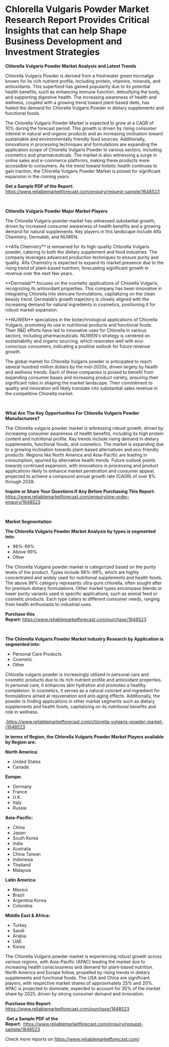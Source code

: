 <p><h1>Chlorella Vulgaris Powder Market Research Report Provides Critical Insights that can help Shape Business Development and Investment Strategies</h1></p><p><strong>Chlorella Vulgaris Powder Market Analysis and Latest Trends</strong></p>
<p><p>Chlorella Vulgaris Powder is derived from a freshwater green microalga known for its rich nutrient profile, including protein, vitamins, minerals, and antioxidants. This superfood has gained popularity due to its potential health benefits, such as enhancing immune function, detoxifying the body, and supporting digestive health. The increasing awareness of health and wellness, coupled with a growing trend toward plant-based diets, has fueled the demand for Chlorella Vulgaris Powder in dietary supplements and functional foods.</p><p>The Chlorella Vulgaris Powder Market is expected to grow at a CAGR of 10% during the forecast period. This growth is driven by rising consumer interest in natural and organic products and an increasing inclination toward sustainable and environmentally friendly food sources. Additionally, innovations in processing techniques and formulations are expanding the application scope of Chlorella Vulgaris Powder in various sectors, including cosmetics and pharmaceuticals. The market is also witnessing a surge in online sales and e-commerce platforms, making these products more accessible to consumers. As the trend toward holistic health continues to gain traction, the Chlorella Vulgaris Powder Market is poised for significant expansion in the coming years.</p></p>
<p><strong>Get a Sample PDF of the Report:&nbsp;</strong> <a href="https://www.reliablemarketforecast.com/enquiry/request-sample/1648523?utm_campaign=2533&utm_medium=2&utm_source=Github&utm_content=ia&utm_term=01042025&utm_id=chlorella-vulgaris-powder">https://www.reliablemarketforecast.com/enquiry/request-sample/1648523</a></p>
<p>&nbsp;</p>
<p><strong>Chlorella Vulgaris Powder Major Market Players</strong></p>
<p><p>The Chlorella Vulgaris powder market has witnessed substantial growth, driven by increased consumer awareness of health benefits and a growing demand for natural supplements. Key players in this landscape include Alfa Chemistry, Dermalab, and NUWEN.</p><p>**Alfa Chemistry** is renowned for its high-quality Chlorella Vulgaris powder, catering to both the dietary supplement and food industries. The company leverages advanced production techniques to ensure purity and quality. Alfa Chemistry is expected to expand its market presence due to the rising trend of plant-based nutrition, forecasting significant growth in revenue over the next few years.</p><p>**Dermalab** focuses on the cosmetic applications of Chlorella Vulgaris, recognizing its antioxidant properties. This company has been innovative in integrating Chlorella into skincare formulations, capitalizing on the clean beauty trend. Dermalab’s growth trajectory is closely aligned with the increasing demand for natural ingredients in cosmetics, positioning it for robust market expansion.</p><p>**NUWEN** specializes in the biotechnological applications of Chlorella Vulgaris, promoting its use in nutritional products and functional foods. Their R&D efforts have led to innovative uses for Chlorella in various sectors, including pharmaceuticals. NUWEN's strategy is centered on sustainability and organic sourcing, which resonates well with eco-conscious consumers, indicating a positive outlook for future revenue growth.</p><p>The global market for Chlorella Vulgaris powder is anticipated to reach several hundred million dollars by the mid-2020s, driven largely by health and wellness trends. Each of these companies is poised to benefit from expanding consumer bases and increasing product variety, ensuring their significant roles in shaping the market landscape. Their commitment to quality and innovation will likely translate into substantial sales revenue in the competitive Chlorella market.</p></p>
<p>&nbsp;</p>
<p><strong>What Are The Key Opportunities For Chlorella Vulgaris Powder Manufacturers?</strong></p>
<p><p>The Chlorella vulgaris powder market is witnessing robust growth, driven by increasing consumer awareness of health benefits, including its high protein content and nutritional profile. Key trends include rising demand in dietary supplements, functional foods, and cosmetics. The market is expanding due to a growing inclination towards plant-based alternatives and eco-friendly products. Regions like North America and Asia-Pacific are leading in consumption, spurred by alternative health trends. Future outlook points towards continued expansion, with innovations in processing and product applications likely to enhance market penetration and consumer appeal, projected to achieve a compound annual growth rate (CAGR) of over 8% through 2028.</p></p>
<p><strong>Inquire or Share Your Questions If Any Before Purchasing This Report:</strong> <a href="https://www.reliablemarketforecast.com/enquiry/pre-order-enquiry/1648523?utm_campaign=2533&utm_medium=2&utm_source=Github&utm_content=ia&utm_term=01042025&utm_id=chlorella-vulgaris-powder">https://www.reliablemarketforecast.com/enquiry/pre-order-enquiry/1648523</a></p>
<p>&nbsp;</p>
<p><strong>Market Segmentation</strong></p>
<p><strong>The Chlorella Vulgaris Powder Market Analysis by types is segmented into:</strong></p>
<p><ul><li>98%-99%</li><li>Above 99%</li><li>Other</li></ul></p>
<p><p>The Chlorella Vulgaris powder market is categorized based on the purity levels of the product. Types include 98%-99%, which are highly concentrated and widely used for nutritional supplements and health foods. The above 99% category represents ultra-pure chlorella, often sought after for premium dietary formulations. Other market types encompass blends or lower purity variants used in specific applications, such as animal feed or cosmetic products. Each type caters to different consumer needs, ranging from health enthusiasts to industrial uses.</p></p>
<p><strong>Purchase this Report:&nbsp;</strong><a href="https://www.reliablemarketforecast.com/purchase/1648523?utm_campaign=2533&utm_medium=2&utm_source=Github&utm_content=ia&utm_term=01042025&utm_id=chlorella-vulgaris-powder">https://www.reliablemarketforecast.com/purchase/1648523</a></p>
<p>&nbsp;</p>
<p><strong>The Chlorella Vulgaris Powder Market Industry Research by Application is segmented into:</strong></p>
<p><ul><li>Personal Care Products</li><li>Cosmetic</li><li>Other</li></ul></p>
<p><p>Chlorella vulgaris powder is increasingly utilized in personal care and cosmetic products due to its rich nutrient profile and antioxidant properties. In personal care, it enhances skin hydration and promotes a healthy complexion. In cosmetics, it serves as a natural colorant and ingredient for formulations aimed at rejuvenation and anti-aging effects. Additionally, the powder is finding applications in other market segments such as dietary supplements and health foods, capitalizing on its nutritional benefits and role in wellness.</p></p>
<p><a href="https://www.reliablemarketforecast.com/chlorella-vulgaris-powder-market-r1648523?utm_campaign=2533&utm_medium=2&utm_source=Github&utm_content=ia&utm_term=01042025&utm_id=chlorella-vulgaris-powder">&nbsp;https://www.reliablemarketforecast.com/chlorella-vulgaris-powder-market-r1648523</a></p>
<p><strong>In terms of Region, the Chlorella Vulgaris Powder Market Players available by Region are:</strong></p>
<p>
    <p> <strong> North America: </strong>
        <ul>
            <li>United States</li>
            <li>Canada</li>
        </ul>
        </p> 
    <p> <strong> Europe: </strong>
        <ul>
            <li>Germany</li>
            <li>France</li>
            <li>U.K.</li>
            <li>Italy</li>
            <li>Russia</li>
        </ul>
        </p> 
    <p> <strong> Asia-Pacific: </strong>
        <ul>
            <li>China</li>
            <li>Japan</li>
            <li>South Korea</li>
            <li>India</li>
            <li>Australia</li>
            <li>China Taiwan</li>
            <li>Indonesia</li>
            <li>Thailand</li>
            <li>Malaysia</li>
        </ul>
        </p> 
    <p> <strong> Latin America: </strong>
        <ul>
            <li>Mexico</li>
            <li>Brazil</li>
            <li>Argentina Korea</li>
            <li>Colombia</li>
        </ul>
        </p> 
    <p> <strong> Middle East & Africa: </strong>
        <ul>
            <li>Turkey</li>
            <li>Saudi</li>
            <li>Arabia</li>
            <li>UAE</li>
            <li>Korea</li>
        </ul>
    </p>
    </p>
<p><p>The Chlorella Vulgaris powder market is experiencing robust growth across various regions, with Asia-Pacific (APAC) leading the market due to increasing health consciousness and demand for plant-based nutrition. North America and Europe follow, propelled by rising trends in dietary supplements and functional foods. The USA and China are significant players, with respective market shares of approximately 25% and 20%. APAC is projected to dominate, expected to account for 35% of the market share by 2025, driven by strong consumer demand and innovation.</p></p>
<p><strong>Purchase this Report: </strong><a href="https://www.reliablemarketforecast.com/purchase/1648523?utm_campaign=2533&utm_medium=2&utm_source=Github&utm_content=ia&utm_term=01042025&utm_id=chlorella-vulgaris-powder">https://www.reliablemarketforecast.com/purchase/1648523</a></p>
<p>&nbsp;<strong>Get a Sample PDF of the Report:&nbsp;&nbsp;</strong><a href="https://www.reliablemarketforecast.com/enquiry/request-sample/1648523?utm_campaign=2533&utm_medium=2&utm_source=Github&utm_content=ia&utm_term=01042025&utm_id=chlorella-vulgaris-powder">https://www.reliablemarketforecast.com/enquiry/request-sample/1648523</a></p>
<p><strong></strong></p>
<p>Check more reports on <a href="https://www.reliablemarketforecast.com/?utm_campaign=2533&utm_medium=2&utm_source=Github&utm_content=ia&utm_term=01042025&utm_id=chlorella-vulgaris-powder">https://www.reliablemarketforecast.com/</a></p>